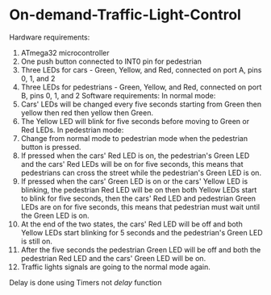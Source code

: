 # On-demand-Traffic-Light-Control
Hardware requirements:
1.	ATmega32 microcontroller
2.	One push button connected to INT0 pin for pedestrian
3.	Three LEDs for cars - Green, Yellow, and Red, connected on port A, pins 0, 1, and 2
4.	Three LEDs for pedestrians - Green, Yellow, and Red, connected on port B, pins 0, 1, and 2
Software requirements:
In normal mode:
1.	Cars' LEDs will be changed every five seconds starting from Green then yellow then red then yellow then Green.
2.	The Yellow LED will blink for five seconds before moving to Green or Red LEDs.
In pedestrian mode:
1.	Change from normal mode to pedestrian mode when the pedestrian button is pressed.
2.	If pressed when the cars' Red LED is on, the pedestrian's Green LED and the cars' Red LEDs will be on for five seconds, this means that pedestrians can cross the street while the pedestrian's Green LED is on.
3.	If pressed when the cars' Green LED is on or the cars' Yellow LED is blinking, the pedestrian Red LED will be on then both Yellow LEDs start to blink for five seconds, then the cars' Red LED and pedestrian Green LEDs are on for five seconds, this means that pedestrian must wait until the Green LED is on.
4.	At the end of the two states, the cars' Red LED will be off and both Yellow LEDs start blinking for 5 seconds and the pedestrian's Green LED is still on.
5.	After the five seconds the pedestrian Green LED will be off and both the pedestrian Red LED and the cars' Green LED will be on.
6.	Traffic lights signals are going to the normal mode again.


Delay is done using Timers not _delay_ function
